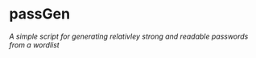 # passGen

*A simple script for generating relativley strong and readable passwords from a wordlist*


